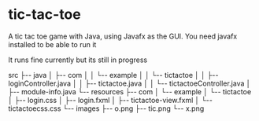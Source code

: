 # tic-tac-toe

A tic tac toe game with Java, using Javafx as the GUI. You need javafx installed to be able to run it

It runs fine currently but its still in progress


src
├-- java
│   ├-- com
│   │   └-- example
│   │       └-- tictactoe
│   │           ├-- loginController.java
│   │           ├-- tictactoe.java
│   │           └-- tictactoeController.java
│   ├-- module-info.java
└-- resources
├-- com
│   └-- example
│       └-- tictactoe
│           ├-- login.css
│           ├-- login.fxml
│           ├-- tictactoe-view.fxml
│           └-- tictactoecss.css
└-- images
├-- o.png
├-- tic.png
└-- x.png